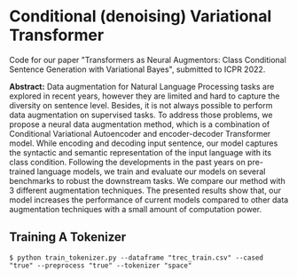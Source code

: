 # Conditional (denoising) Variational Transformer

Code for our paper "Transformers as Neural Augmentors: Class Conditional Sentence Generation with Variational Bayes", submitted to ICPR 2022.

**Abstract:**
Data augmentation for Natural Language Processing tasks are explored in recent years, however they are limited and hard to capture the diversity on sentence level. Besides, it is not always possible to perform data augmentation on supervised tasks. To address those problems, we propose a neural data augmentation method, which is a combination of Conditional Variational Autoencoder and encoder-decoder Transformer model. While encoding and decoding input sentence, our model captures the syntactic and semantic representation of the input language with its class condition. Following the developments in the past years on pre-trained language models, we train and evaluate our models on several benchmarks to robust the downstream tasks. We compare our method with 3 different augmentation techniques. The presented results show that, our model increases the performance of current models compared to other data augmentation techniques with a small amount of computation power.


## Training A Tokenizer

```shell
$ python train_tokenizer.py --dataframe "trec_train.csv" --cased "true" --preprocess "true" --tokenizer "space"
```
